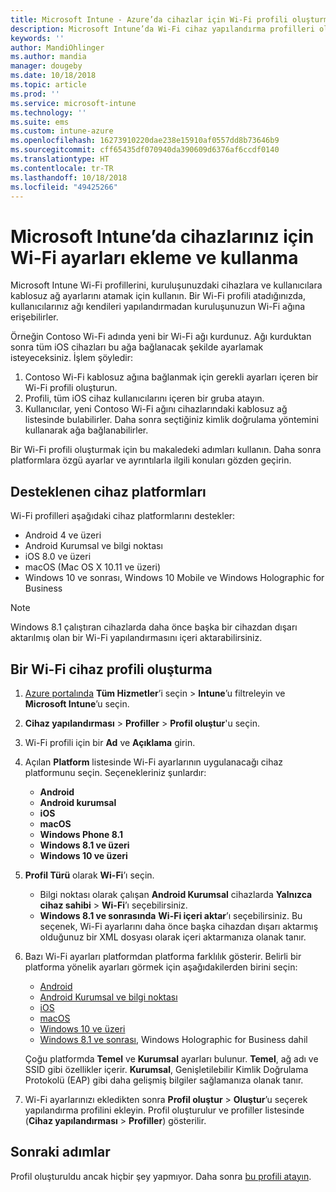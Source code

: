 ```yaml
---
title: Microsoft Intune - Azure’da cihazlar için Wi-Fi profili oluşturma | Microsoft Docs
description: Microsoft Intune’da Wi-Fi cihaz yapılandırma profilleri oluşturmak için adımları inceleyin. Android, Android Kurumsal, Android bilgi noktası, iOS, macOS, Windows 10 ve sonrası ve Windows Holographic for Business için profil oluşturun. Bu profilleri kullanarak sertifika kullanmak için bir Wi-Fi bağlantısı oluşturmak, EAP türü seçmek, kimlik doğrulama yöntemi seçmek, proxy etkinleştirmek gibi pek çok şey yapabilirsiniz.
keywords: ''
author: MandiOhlinger
ms.author: mandia
manager: dougeby
ms.date: 10/18/2018
ms.topic: article
ms.prod: ''
ms.service: microsoft-intune
ms.technology: ''
ms.suite: ems
ms.custom: intune-azure
ms.openlocfilehash: 16273910220dae238e15910af0557dd8b73646b9
ms.sourcegitcommit: cff65435df070940da390609d6376af6ccdf0140
ms.translationtype: HT
ms.contentlocale: tr-TR
ms.lasthandoff: 10/18/2018
ms.locfileid: "49425266"
---
```

# <a name="add-and-use-wi-fi-settings-on-your-devices-in-microsoft-intune"></a>Microsoft Intune’da cihazlarınız için Wi-Fi ayarları ekleme ve kullanma

Microsoft Intune Wi-Fi profillerini, kuruluşunuzdaki cihazlara ve kullanıcılara kablosuz ağ ayarlarını atamak için kullanın. Bir Wi-Fi profili atadığınızda, kullanıcılarınız ağı kendileri yapılandırmadan kuruluşunuzun Wi-Fi ağına erişebilirler.

Örneğin Contoso Wi-Fi adında yeni bir Wi-Fi ağı kurdunuz. Ağı kurduktan sonra tüm iOS cihazları bu ağa bağlanacak şekilde ayarlamak isteyeceksiniz. İşlem şöyledir:

1. Contoso Wi-Fi kablosuz ağına bağlanmak için gerekli ayarları içeren bir Wi-Fi profili oluşturun.
2. Profili, tüm iOS cihaz kullanıcılarını içeren bir gruba atayın.
3. Kullanıcılar, yeni Contoso Wi-Fi ağını cihazlarındaki kablosuz ağ listesinde bulabilirler. Daha sonra seçtiğiniz kimlik doğrulama yöntemini kullanarak ağa bağlanabilirler.

Bir Wi-Fi profili oluşturmak için bu makaledeki adımları kullanın. Daha sonra platformlara özgü ayarlar ve ayrıntılarla ilgili konuları gözden geçirin.

## <a name="supported-device-platforms"></a>Desteklenen cihaz platformları

Wi-Fi profilleri aşağıdaki cihaz platformlarını destekler:

- Android 4 ve üzeri
- Android Kurumsal ve bilgi noktası
- iOS 8.0 ve üzeri
- macOS (Mac OS X 10.11 ve üzeri)
- Windows 10 ve sonrası, Windows 10 Mobile ve Windows Holographic for Business

> [!NOTE]
> Windows 8.1 çalıştıran cihazlarda daha önce başka bir cihazdan dışarı aktarılmış olan bir Wi-Fi yapılandırmasını içeri aktarabilirsiniz.

## <a name="create-a-wi-fi-device-profile"></a>Bir Wi-Fi cihaz profili oluşturma

1. [Azure portalında](https://portal.azure.com) **Tüm Hizmetler**’i seçin > **Intune**’u filtreleyin ve **Microsoft Intune**’u seçin. 
2. **Cihaz yapılandırması** > **Profiller** > **Profil oluştur**'u seçin.
3. Wi-Fi profili için bir **Ad** ve **Açıklama** girin.
4. Açılan **Platform** listesinde Wi-Fi ayarlarının uygulanacağı cihaz platformunu seçin. Seçenekleriniz şunlardır:

    - **Android**
    - **Android kurumsal**
    - **iOS**
    - **macOS**
    - **Windows Phone 8.1**
    - **Windows 8.1 ve üzeri**
    - **Windows 10 ve üzeri**

5. **Profil Türü** olarak **Wi-Fi**’ı seçin.

    - Bilgi noktası olarak çalışan **Android Kurumsal** cihazlarda **Yalnızca cihaz sahibi** > **Wi-Fi**’ı seçebilirsiniz.
    - **Windows 8.1 ve sonrasında** **Wi-Fi içeri aktar**’ı seçebilirsiniz. Bu seçenek, Wi-Fi ayarlarını daha önce başka cihazdan dışarı aktarmış olduğunuz bir XML dosyası olarak içeri aktarmanıza olanak tanır.

6. Bazı Wi-Fi ayarları platformdan platforma farklılık gösterir. Belirli bir platforma yönelik ayarları görmek için aşağıdakilerden birini seçin:

    - [Android](wi-fi-settings-android.md)
    - [Android Kurumsal ve bilgi noktası](wi-fi-settings-android-enterprise.md)
    - [iOS](wi-fi-settings-ios.md)
    - [macOS](wi-fi-settings-macos.md)
    - [Windows 10 ve üzeri](wi-fi-settings-windows.md)
    - [Windows 8.1 ve sonrası](wi-fi-settings-import-windows-8-1.md), Windows Holographic for Business dahil

    Çoğu platformda **Temel** ve **Kurumsal** ayarları bulunur. **Temel**, ağ adı ve SSID gibi özellikler içerir. **Kurumsal**, Genişletilebilir Kimlik Doğrulama Protokolü (EAP) gibi daha gelişmiş bilgiler sağlamanıza olanak tanır.

7. Wi-Fi ayarlarınızı ekledikten sonra **Profil oluştur** > **Oluştur**’u seçerek yapılandırma profilini ekleyin. Profil oluşturulur ve profiller listesinde (**Cihaz yapılandırması** > **Profiller**) gösterilir.

## <a name="next-steps"></a>Sonraki adımlar

Profil oluşturuldu ancak hiçbir şey yapmıyor. Daha sonra [bu profili atayın](device-profile-assign.md).
